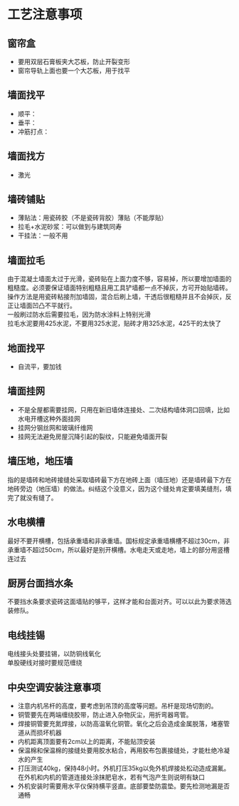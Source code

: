 # 工艺注意事项

## 窗帘盒

* 要用双层石膏板夹大芯板，防止开裂变形
* 窗帘导轨上面也要一个大芯板，用于找平

## 墙面找平

* 顺平：
* 垂平：
* 冲筋打点：

## 墙面找方

* 激光

## 墙砖铺贴

* 薄贴法：用瓷砖胶（不是瓷砖背胶）薄贴（不能厚贴）
* 拉毛+水泥砂浆：可以做到与建筑同寿
* 干挂法：一般不用

## 墙面拉毛

由于混凝土墙面太过于光滑，瓷砖贴在上面力度不够，容易掉，所以要增加墙面的粗糙度。必须要保证墙面特别粗糙且用工具铲墙都一点不掉灰，方可开始贴墙砖。  
操作方法是用瓷砖粘接剂加墙固，混合后刷上墙，干透后很粗糙并且不会掉灰，反正让墙面凹凸不平就行。  
一般刷过防水后需要拉毛，因为防水涂料上特别光滑  
拉毛水泥要用425水泥，不要用325水泥，贴砖才用325水泥，425干的太快了

## 地面找平

* 自流平，要加钱

## 墙面挂网

* 不是全屋都需要挂网，只用在新旧墙体连接处、二次结构墙体洞口回填，比如水电开槽这种外面挂网
* 挂网分钢丝网和玻璃纤维网
* 挂网无法避免房屋沉降引起的裂纹，只能避免墙面开裂

## 墙压地，地压墙

指的是墙砖和地砖接缝处采取墙砖最下方在地砖上面（墙压地）还是墙砖最下方在地砖旁边（地压墙）的做法。纠结这个没意义，因为这个缝处肯定要填美缝剂，填完了就没有缝了。

## 水电横槽

最好不要开横槽，包括承重墙和非承重墙。国标规定承重墙横槽不超过30cm，非承重墙不超过50cm，所以最好是别开横槽。水电走天或走地，墙上的部分用竖槽连过去

## 厨房台面挡水条

不要挡水条要求瓷砖这面墙贴的够平，这样才能和台面对齐。可以以此为要求筛选装修队。

## 电线挂锡

电线接头处要挂锡，以防铜线氧化  
单股硬线对接时要规范缠绕

## 中央空调安装注意事项

* 注意内机吊杆的高度，要考虑到吊顶的高度等问题。吊杆是现场切割的。
* 铜管要先在两端缠绕胶带，防止进入杂物灰尘，用折弯器弯管。
* 焊接铜管要充氮焊接，以防高温氧化铜管。氧化之后会造成金属脱落，堵塞管道从而损坏机器
* 内机距离顶面要有2cm以上的距离，不能贴顶安装
* 保温棉和保温棉的接缝处要用胶水粘合，再用胶布包裹接缝处，才能杜绝冷凝水的产生
* 打压测试40kg，保持48小时。外机打压35kg以免外机焊接处松动造成漏氟。在外机和内机的管道连接处涂抹肥皂水，若有气泡产生则说明有缺口
* 外机安装时需要用水平仪保持横平竖直。底部要垫防震垫。要先检测地漏是否通畅